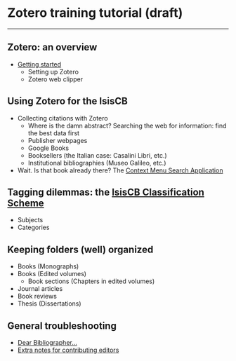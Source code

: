 # Zotero training tutorial (draft)
---
## Zotero: an overview
- [Getting started](https://docs.google.com/document/d/129xI6Vzolvi7TuFDCHYtkMj7iJMgNJAcpC6T0I6pTiM/edit)
  - Setting up Zotero
  - Zotero web clipper

## Using Zotero for the IsisCB
- Collecting citations with Zotero
  - Where is the damn abstract? Searching the web for information: find the best data first
  - Publisher webpages
  - Google Books
  - Booksellers (the Italian case: Casalini Libri, etc.)
  - Institutional bibliographies (Museo Galileo, etc.)
- Wait. Is that book already there? The [Context Menu Search Application](https://docs.google.com/document/d/1IQABETTQkOKRyRgiyX92tPYnp8ZUIe5EqjElks1dQbo/edit)

## Tagging dilemmas: the [IsisCB Classification Scheme](https://docs.google.com/document/d/11Y8HyLSPiblrxx2yyfpx-pGBBljxpjQ4vrCxp38V70U/edit)
- Subjects
- Categories

## Keeping folders (well) organized
- Books (Monographs)
- Books (Edited volumes)
  - Book sections (Chapters in edited volumes)
- Journal articles
- Book reviews
- Thesis (Dissertations)

## General troubleshooting
- [Dear Bibliographer...](https://docs.google.com/document/d/1obVhg7vGgnO7Q6lFrSKrEd3_4UlvVJ4LGtZP-Q3tN4g/edit)
- [Extra notes for contributing editors](https://docs.google.com/document/d/0B0jCfLwcJlQrdEgzZXpqQ3c0eUxFYldhUHJpVVlvZFhKVjVZ/edit)
